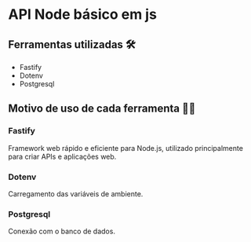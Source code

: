 # API Node básico em js

## Ferramentas utilizadas 🛠
- Fastify
- Dotenv
- Postgresql
## Motivo de uso de cada ferramenta 👷‍♂️
### Fastify
Framework web rápido e eficiente para Node.js, utilizado principalmente para criar APIs e aplicações web.
### Dotenv
Carregamento das variáveis de ambiente.
### Postgresql
Conexão com o banco de dados.
